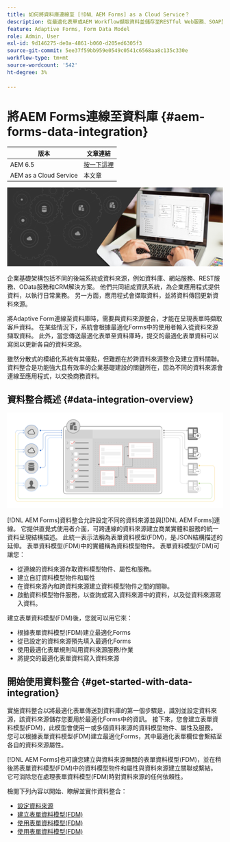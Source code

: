 ```yaml
---
title: 如何將資料庫連線至 [!DNL AEM Forms] as a Cloud Service？
description: 從最適化表單或AEM Workflow擷取資料並儲存至RESTful Web服務、SOAP型Web服務和OData服務。
feature: Adaptive Forms, Form Data Model
role: Admin, User
exl-id: 9d146275-de0a-4861-b060-d205ed6305f3
source-git-commit: 5ee37f59bb959e0549c0541c6568aa8c135c330e
workflow-type: tm+mt
source-wordcount: '542'
ht-degree: 3%

---
```


# 將AEM Forms連線至資料庫 {#aem-forms-data-integration}

| 版本 | 文章連結 |
| -------- | ---------------------------- |
| AEM 6.5 | [按一下這裡](https://experienceleague.adobe.com/docs/experience-manager-65/forms/form-data-model/data-integration.html?lang=zh-Hant) |
| AEM as a Cloud Service  | 本文章 |



![資料整合](do-not-localize/data-integeration.png)

企業基礎架構包括不同的後端系統或資料來源，例如資料庫、網站服務、REST服務、OData服務和CRM解決方案。 他們共同組成資訊系統，為企業應用程式提供資料，以執行日常業務。 另一方面，應用程式會擷取資料，並將資料傳回更新資料來源。

將Adaptive Form連線至資料庫時，需要與資料來源整合，才能在呈現表單時擷取客戶資料。 在某些情況下，系統會根據最適化Forms中的使用者輸入從資料來源擷取資料。 此外，當您傳送最適化表單至資料庫時，提交的最適化表單資料可以寫回以更新各自的資料來源。

雖然分散式的模組化系統有其優點，但難題在於跨資料來源整合及建立資料關聯。 資料整合是功能強大且有效率的企業基礎建設的關鍵所在，因為不同的資料來源會連線至應用程式，以交換商務資料。

## 資料整合概述 {#data-integration-overview}

![aem-forms-data-integration](assets/aem-forms-data-integeration.png)

[!DNL AEM Forms]資料整合允許設定不同的資料來源並與[!DNL AEM Forms]連線。 它提供直覺式使用者介面，可跨連線的資料來源建立商業實體和服務的統一資料呈現結構描述。 此統一表示法稱為表單資料模型(FDM)，是JSON結構描述的延伸。 表單資料模型(FDM)中的實體稱為資料模型物件。 表單資料模型(FDM)可讓您：

* 從連線的資料來源存取資料模型物件、屬性和服務。
* 建立自訂資料模型物件和屬性
* 在資料來源內和跨資料來源建立資料模型物件之間的關聯。
* 啟動資料模型物件服務，以查詢或寫入資料來源中的資料，以及從資料來源寫入資料。

建立表單資料模型(FDM)後，您就可以用它來：

* 根據表單資料模型(FDM)建立最適化Forms
* 從已設定的資料來源預先填入最適化Forms
* 使用最適化表單規則叫用資料來源服務/作業
* 將提交的最適化表單資料寫入資料來源

## 開始使用資料整合 {#get-started-with-data-integration}

實施資料整合以將最適化表單傳送到資料庫的第一個步驟是，識別並設定資料來源，該資料來源儲存您要用於最適化Forms中的資訊。 接下來，您會建立表單資料模型(FDM)，此模型會使用一或多個資料來源的資料模型物件、屬性及服務。 您可以根據表單資料模型(FDM)建立最適化Forms，其中最適化表單欄位會繫結至各自的資料來源屬性。

[!DNL AEM Forms]也可讓您建立與資料來源無關的表單資料模型(FDM)，並在稍後將表單資料模型(FDM)中的資料模型物件和屬性與資料來源建立關聯或繫結。 它可消除您在處理表單資料模型(FDM)時對資料來源的任何依賴性。

檢閱下列內容以開始、瞭解並實作資料整合：

* [設定資料來源](configure-data-sources.md)
* [建立表單資料模型(FDM)](create-form-data-models.md)
* [使用表單資料模型(FDM)](work-with-form-data-model.md)
* [使用表單資料模型(FDM)](using-form-data-model.md)

<!--

>[!NOTE]
>
>[!UICONTROL Experience Manager Forms] does not support relational database.

-->